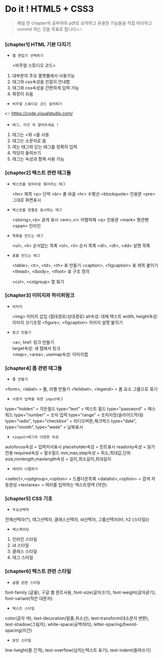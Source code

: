 # Do it ! HTML5 + CSS3 
> 매일 한 chapter씩 공부하여 pdf로 요약하고 유용한 기능들을 직접 따라하고 commit 하는 것을 목표로 합니다.👉

###  **[chapter1] HTML 기본 다지기**

- `웹 편집기 선택하기`

  <비주얼 스튜디오 코드>
1. 대부분의 주요 플랫폼에서 사용가능  
2. 태그와 css속성을 친절히 안내함  
3. 태그와 css속성을 간편하게 입력 가능  
4. 확장이 쉬움  
- `비주얼 스튜디오 코드 설치하기`

👉 https://code.visualstudio.com/

- `태그, 이건 꼭 알아두세요 !`  
1. 태그는 <와 >를 사용
2. 태그는 소문자로 씀
3. 여는 태그와 닫는 태그를 정확히 입력
4. 적당히 들여쓰기
5. 태그는 속성과 함께 사용 가능

### **[chapter2] 텍스트 관련 태그들**

- `텍스트를 덩어리로 묶어주는 태그`

    \<h*n*> 제목 \<p> 단락 \<br> 줄 바꿈 \<hr> 수평선 \<blockquote> 인용문 \<pre> 그대로 화면표시  
- `텍스트를 한줄로 표시하는 태그`

   \<storng>,\<b> 굵게 표시 \<em>,\<i> 이탤릭체 \<q> 인용문 \<mark> 형관펜 \<span> 인라인

- `목록을 만드는 태그`

   \<ul>, \<li> 순서없는 목록 \<ol>, \<li> 순서 목록 \<dl>, \<dt>, \<dd> 설명 목록
   
- `표를 만드는 태그`

    \<table>, \<tr>, \<td>, \<th> 표 만들기 \<caption>, \<figcaption> 표 제목 붙이기 \<thead>, \<tbody>, \<tfoot> 표 구조 정의
    
    
    \<col>, \<colgroup> 열 묶기

### **[chapter3] 이미지와 하이퍼링크**

- `이미지`

   \<img> 이미지 삽입 (절대경로/상대경로) alt속성: 대체 텍스트 width, height속성: 이미지 크기조정 \<figure>, \<figcaption> 이미지 설명 붙히기

- `링크 만들기`
   
   \<a>, href: 링크 만들기  
   target속성: 새 탭에서 링크  
   \<map>, \<area>, usemap속성: 이미지맵
   
### **[chapter4] 폼 관련 태그들**
   
- `폼 만들기`

\<form>, \<label> = 폼, 라벨 만들기 \<feildset>, \<legend> = 폼 요소 그룹으로 묶기

- `사용자 입력을 위한 input태그`

type="hidden" = 히든필드 type="text" = 텍스트 필드 type="password" = 패스워드 type="number" = 숫자 입력 type="range" = 숫자지정(슬라이드막대)
type="radio", type="checkbox" = 라디오버튼,체크박스 type="date", type="month", type="week" = 날짜표시

- `<input>태그의 다양한 속성`

autofocus속성 = 입력커서표시 placeholder속성 = 힌트표시 readonly속성 = 읽기전용 required속성 = 필수필드 min,max,step속성 = 최소,최대값,단위
size,minlength,maxlength속성 = 길이,최소길이,최대길이 

- `데이터 나열하기`

\<select>,\<optgroup>,\<option> = 드롭다운목록 \<datalist>,\<option> = 검색 자동완성 \<textarea> = 여러줄 입력하는 텍스트영역 (약관)

### **[chapter5] CSS 기초**

- `주요선택자`

전체선택자(\*), 태그선택자, 클래스선택자, id선택자, 그룹선택자(h1, h2 {스타일})

- `캐스케이딩`

1. 인라인 스타일  
2. id 스타일  
3. 클래스 스타일  
4. 태그 스타일

### **[chapter6] 텍스트 관련 스타일**

- `글꼴 관련 스타일`

font-family (글꼴), 구글 웹 폰트사용, font-size(글자크기), font-weight(글자굵기), font-variant(작은 대문자)

- `텍스트 스타일`

color(글자 색), text-decoration(밑줄,취소선), text-transform(대소문자 변환), text-shadow(그림자), white-space(공백처리), letter-spacing과word-spacing(자간)

- `문단 스타일`

line-height(줄 간격), text-overflow(넘치는텍스트 표기), text-indent(들여쓰기)



























































































